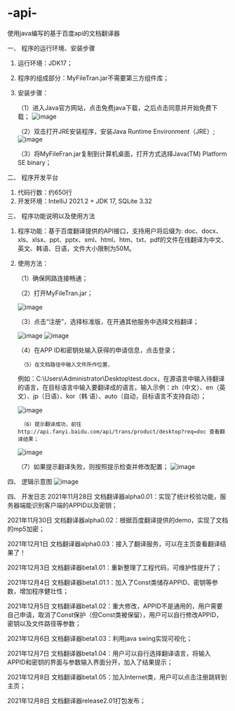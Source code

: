 # -api-
使用java编写的基于百度api的文档翻译器

一、	程序的运行环境、安装步骤
1. 运行环境：JDK17；
2. 程序的组成部分：MyFileTran.jar不需要第三方组件库；
3. 安装步骤：

	（1）进入Java官方网站，点击免费java下载，之后点击同意并开始免费下载；
	![image](https://user-images.githubusercontent.com/81380030/194013631-4e8cec55-e9af-44ef-9c1c-97e2cf4dcc76.png)

	（2）双击打开JRE安装程序，安装Java Runtime Environment（JRE）;
	![image](https://user-images.githubusercontent.com/81380030/194013664-f6a066ab-3a90-442b-9016-b8607f371f1b.png)

	（3）将MyFileFran.jar复制到计算机桌面，打开方式选择Java(TM) Platform SE binary；
  
二、	程序开发平台
1. 代码行数：约650行
2. 开发环境：IntelliJ 2021.2 + JDK 17, SQLite 3.32

三、	程序功能说明以及使用方法
1. 程序功能：基于百度翻译提供的API接口，支持用户将后缀为: doc、docx、xls、xlsx、ppt、pptx、xml、html、htm、txt、pdf的文件在线翻译为中文、英文、韩语、日语，文件大小限制为50M。
2. 使用方法：

	（1）确保网路连接畅通；
	
	（2）打开MyFileTran.jar；
	
	![image](https://user-images.githubusercontent.com/81380030/194013694-2edc9828-a778-4aa7-960a-1c8756c75645.png)

	（3）点击“注册”，选择标准版，在开通其他服务中选择文档翻译；
	
	![image](https://user-images.githubusercontent.com/81380030/194013730-bd53586d-c4ec-444e-93e6-4a0de85d1797.png)
	![image](https://user-images.githubusercontent.com/81380030/194013750-5a63bcc4-61e1-42b7-862e-f1a7e5581a06.png)

	（4）在APP ID和密钥处输入获得的申请信息，点击登录；
	
        （5）在文档路径中输入文件所作位置，
	例如：C:\Users\Administrator\Desktop\test.docx，在源语言中输入待翻译的语言，在目标语言中输入要翻译成的语言。输入示例：zh（中文）、en（英文）、jp（日语）、kor（韩	 语）、auto（自动，目标语言不支持自动）；
	
 	 ![image](https://user-images.githubusercontent.com/81380030/194013782-32601916-a396-40cd-b9b2-18908bd90dc3.png)

        （6）提示翻译成功，前往http://api.fanyi.baidu.com/api/trans/product/desktop?req=doc 查看翻译结果；
	
	  ![image](https://user-images.githubusercontent.com/81380030/194013850-518a4400-62d6-4a1d-a7df-c3cb84bedcfe.png)

	（7）如果提示翻译失败，则按照提示检查并修改配置；
	  ![image](https://user-images.githubusercontent.com/81380030/194013920-7fcc6e7e-6ebe-49e8-a339-21b55a628a4b.png)


四、      逻辑示意图
![image](https://user-images.githubusercontent.com/81380030/194014505-5999a1a2-8dd5-44ce-addd-f8f86c293cf7.png)


四、	开发日志
2021年11月28日 文档翻译器alpha0.01：实现了统计校验功能，服务器端能识别客户端的APPID以及密钥；

2021年11月30日 文档翻译器alpha0.02：根据百度翻译提供的demo，实现了文档的mp5加密；

2021年12月1日 文档翻译器alpha0.03：接入了翻译服务，可以在主页查看翻译结果了！

2021年12月3日 文档翻译器beta1.01：重新整理了工程代码，可维护性提升了；

2021年12月4日 文档翻译器beta1.01.1：加入了Const类储存APPID、密钥等参数，增加程序健壮性；

2021年12月5日 文档翻译器beta1.02：重大修改，APPID不是通用的，用户需要自己申请，取消了Const保护（但Const类被保留），用户可以自行修改APPID，密钥以及文件路径等参数；

2021年12月6日 文档翻译器beta1.03：利用java swing实现可视化；

2021年12月7日 文档翻译器beta1.04：用户可以自行选择翻译语言，将输入APPID和密钥的界面与参数输入界面分开，加入了结果提示；

2021年12月8日 文档翻译器beta1.05：加入Internet类，用户可以点击注册跳转到主页；

2021年12月8日 文档翻译器release2.01打包发布； 

